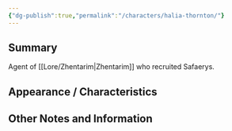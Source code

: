 ```yaml
---
{"dg-publish":true,"permalink":"/characters/halia-thornton/"}
---
```


## Summary
Agent of [[Lore/Zhentarim\|Zhentarim]] who recruited Safaerys.

## Appearance / Characteristics


## Other Notes and Information